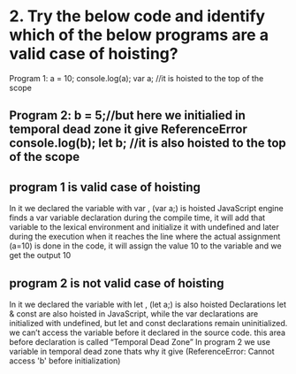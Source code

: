 # 2. Try the below code and identify which of the below programs are a valid case of hoisting?
Program 1:
a = 10;
console.log(a);
var a; //it is hoisted to the top of the scope

Program 2:
b = 5;//but here we initialied in temporal dead zone it give ReferenceError
console.log(b);
let b; //it is also hoisted to the top of the scope
-----------------------------------------------------------------------------------
## program 1 is valid case of hoisting
In it we declared the variable with var , (var a;) is hoisted 
JavaScript engine finds a var variable declaration during the compile time, it will add that variable to the lexical environment and initialize it with undefined and later during the execution when it reaches the line where the actual assignment (a=10) is done in the code, it will assign the value 10 to the variable and we get the output 10

## program 2 is not valid case of hoisting
In it we declared the variable with let , (let a;) is also hoisted 
Declarations let & const are also hoisted in JavaScript, while the var declarations are initialized with undefined, but let and const declarations remain uninitialized.
we can’t access the variable before it declared in the source code. this area before declaration is called “Temporal Dead Zone” 
In program 2 we use variable in temporal dead zone thats why it give (ReferenceError: Cannot access 'b' before initialization)


